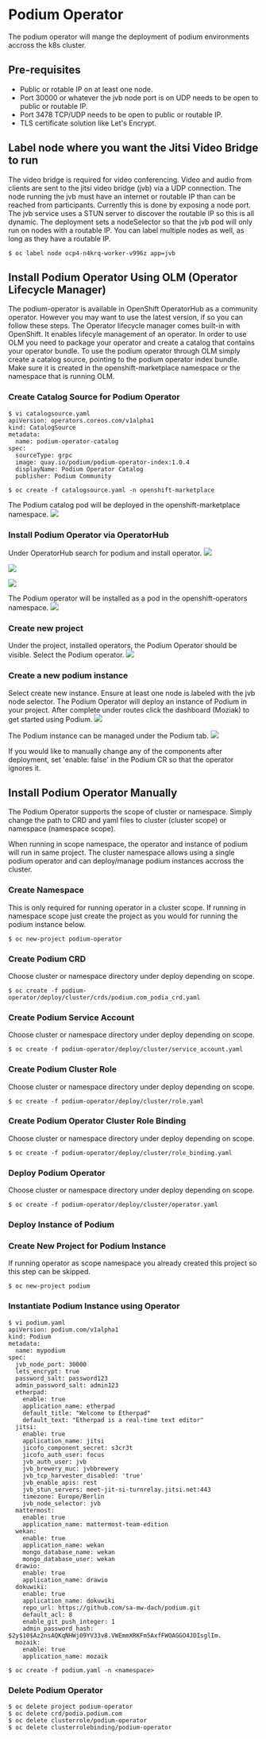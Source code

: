 # Podium Operator
The podium operator will mange the deployment of podium environments accross the k8s cluster.

## Pre-requisites
* Public or rotable IP on at least one node.
* Port 30000 or whatever the jvb node port is on UDP needs to be open to public or routable IP.
* Port 3478 TCP/UDP needs to be open to public or routable IP.
* TLS certificate solution like Let's Encrypt.

## Label node where you want the Jitsi Video Bridge to run
The video bridge is required for video conferencing. Video and audio from clients are sent to the jitsi video bridge (jvb) via a UDP connection. The node running the jvb must have an internet or routable IP than can be reached from participants. Currently this is done by exposing a node port. The jvb service uses a STUN server to discover the routable IP so this is all dynamic. The deployment sets a nodeSelector so that the jvb pod will only run on nodes with a routable IP. You can label multiple nodes as well, as long as they have a routable IP.

```$ oc label node ocp4-n4krq-worker-v996z app=jvb```

## Install Podium Operator Using OLM (Operator Lifecycle Manager)
The podium-operator is available in OpenShift OperatorHub as a community operator. However you may want to use the latest version, if so you can follow these steps.
The Operator lifecycle manager comes built-in with OpenShift. It enables lifecyle management of an operator. In order to use OLM you need to package your operator and create a catalog that contains your operator bundle. To use the podium operator through OLM simply create a catalog source, pointing to the podium operator index bundle. Make sure it is created in the openshift-marketplace namespace or the namespace that is running OLM.

### Create Catalog Source for Podium Operator

```
$ vi catalogsource.yaml
apiVersion: operators.coreos.com/v1alpha1
kind: CatalogSource
metadata:
  name: podium-operator-catalog
spec:
  sourceType: grpc
  image: quay.io/podium/podium-operator-index:1.0.4
  displayName: Podium Operator Catalog
  publisher: Podium Community
```

```$ oc create -f catalogsource.yaml -n openshift-marketplace```

The Podium catalog pod will be deployed in the openshift-marketplace namespace.
![](../docs/images/podium-operator_6.PNG)

### Install Podium Operator via OperatorHub
Under OperatorHub search for podium and install operator.
![](../docs/images/podium-operator_1.PNG)

![](../docs/images/podium-operator_2.PNG)

![](../docs/images/podium-operator_3.PNG)

The Podium operator will be installed as a pod in the openshift-operators namespace.
![](../docs/images/podium-operator_7.PNG)

### Create new project
Under the project, installed operators, the Podium Operator should be visible. Select the Podium operator.
![](../docs/images/podium-operator_4.PNG)

### Create a new podium instance
Select create new instance. Ensure at least one node is labeled with the jvb node selector. The Podium Operator will deploy an instance of Podium in your project. After complete under routes click the dashboard (Moziak) to get started using Podium.
![](../docs/images/podium-operator_5.PNG)

The Podium instance can be managed under the Podium tab.
![](../docs/images/podium-operator_8.PNG)

If you would like to manually change any of the components after deployment, set 'enable: false' in the Podium CR so that the operator ignores it.

## Install Podium Operator Manually
The Podium Operator supports the scope of cluster or namespace. Simply change the path to CRD and yaml files to cluster (cluster scope) or namespace (namespace scope). 

When running in scope namespace, the operator and instance of podium will run in same project. The cluster namespace allows using a single podium operator and can deploy/manage podium instances accross the cluster.

### Create Namespace
This is only required for running operator in a cluster scope. If running in namespace scope just create
the project as you would for running the podium instance below.

```$ oc new-project podium-operator```

### Create Podium CRD
Choose cluster or namespace directory under deploy depending on scope.

```$ oc create -f podium-operator/deploy/cluster/crds/podium.com_podia_crd.yaml```

### Create Podium Service Account
Choose cluster or namespace directory under deploy depending on scope.

```$ oc create -f podium-operator/deploy/cluster/service_account.yaml```

### Create Podium Cluster Role
Choose cluster or namespace directory under deploy depending on scope.

```$ oc create -f podium-operator/deploy/cluster/role.yaml```

### Create Podium Operator Cluster Role Binding
Choose cluster or namespace directory under deploy depending on scope.

```$ oc create -f podium-operator/deploy/cluster/role_binding.yaml```

### Deploy Podium Operator
Choose cluster or namespace directory under deploy depending on scope.

```$ oc create -f podium-operator/deploy/cluster/operator.yaml```

### Deploy Instance of Podium

### Create New Project for Podium Instance
If running operator as scope namespace you already created this project so this step can be skipped.

```$ oc new-project podium```

### Instantiate Podium Instance using Operator

```
$ vi podium.yaml
apiVersion: podium.com/v1alpha1
kind: Podium
metadata:
  name: mypodium
spec:
  jvb_node_port: 30000
  lets_encrypt: true
  password_salt: password123
  admin_password_salt: admin123
  etherpad:
    enable: true
    application_name: etherpad
    default_title: "Welcome to Etherpad"
    default_text: "Etherpad is a real-time text editor"
  jitsi:
    enable: true
    application_name: jitsi
    jicofo_component_secret: s3cr3t
    jicofo_auth_user: focus
    jvb_auth_user: jvb
    jvb_brewery_muc: jvbbrewery
    jvb_tcp_harvester_disabled: 'true'
    jvb_enable_apis: rest
    jvb_stun_servers: meet-jit-si-turnrelay.jitsi.net:443
    timezone: Europe/Berlin
    jvb_node_selector: jvb
  mattermost:
    enable: true
    application_name: mattermost-team-edition
  wekan:
    enable: true
    application_name: wekan
    mongo_database_name: wekan
    mongo_database_user: wekan
  drawio:
    enable: true
    application_name: drawio
  dokuwiki:
    enable: true
    application_name: dokuwiki
    repo_url: https://github.com/sa-mw-dach/podium.git
    default_acl: 8
    enable_git_push_integer: 1
    admin_password_hash: $2y$10$Az2nsAQKqNHWj09YV33v8.VWEmmXRKFm5AxfFWOAGGO4JDIsglIm.
  mozaik:
    enable: true
    application_name: mozaik
```

```$ oc create -f podium.yaml -n <namespace>```

### Delete Podium Operator

```
$ oc delete project podium-operator
$ oc delete crd/podia.podium.com
$ oc delete clusterrole/podium-operator
$ oc delete clusterrolebinding/podium-operator
```
